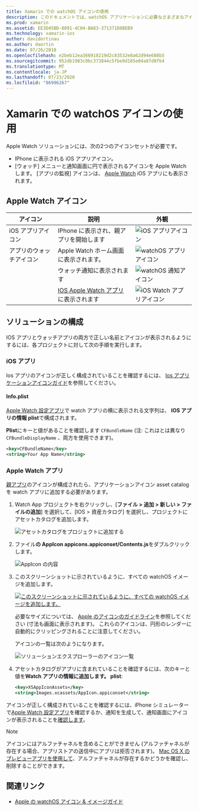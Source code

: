 ```yaml
---
title: Xamarin での watchOS アイコンの使用
description: このドキュメントでは、watchOS アプリケーションに必要なさまざまなアイコンと、これらのアイコンを含むソリューションを設定する方法について説明します。
ms.prod: xamarin
ms.assetid: EE3D45BD-8091-4C04-BA83-371371D8BEB9
ms.technology: xamarin-ios
author: davidortinau
ms.author: daortin
ms.date: 07/26/2018
ms.openlocfilehash: e2beb12ea366918219d2c83532e8a62d94e688b5
ms.sourcegitcommit: 952db1983c0bc373844c5fbe9d185e04a87d8fb4
ms.translationtype: MT
ms.contentlocale: ja-JP
ms.lasthandoff: 07/23/2020
ms.locfileid: "86996267"
---
```

# <a name="working-with-watchos-icons-in-xamarin"></a>Xamarin での watchOS アイコンの使用

Apple Watch ソリューションには、次の2つのアイコンセットが必要です。

- IPhone に表示される iOS アプリアイコン。
- [ウォッチ] メニューと通知画面に円で表示されるアイコンを Apple Watch します。 [アプリの監視] アイコンは、 [Apple Watch](~/ios/watchos/app-fundamentals/settings.md) iOS アプリにも表示されます。

## <a name="apple-watch-icons"></a>Apple Watch アイコン

|アイコン|説明|外観|
|-|-|-|
|iOS アプリアイコン|IPhone に表示され、親アプリを開始します|![iOS アプリアイコン](icons-images/icon-ios.png)|
|アプリのウォッチアイコン|Apple Watch ホーム画面に表示されます。|![watchOS アプリアイコン](icons-images/icon-home.png)|
||ウォッチ通知に表示されます|![watchOS 通知アイコン](icons-images/notification-icon.png)|
||[IOS Apple Watch アプリ](~/ios/watchos/app-fundamentals/settings.md)に表示されます|![iOS Watch アプリアイコン](icons-images/watch-app-sml.png)|

## <a name="configuring-your-solution"></a>ソリューションの構成

IOS アプリとウォッチアプリの両方で正しい名前とアイコンが表示されるようにするには、各プロジェクトに対して次の手順を実行します。

### <a name="ios-app"></a>iOS アプリ

Ios アプリのアイコンが正しく構成されていることを確認するには、 [Ios アプリケーションアイコンガイド](~/ios/app-fundamentals/images-icons/app-icons.md)を参照してください。

#### <a name="infoplist"></a>Info.plist

[Apple Watch 設定アプリ](~/ios/watchos/app-fundamentals/settings.md)で watch アプリの横に表示される文字列は、 **IOS アプリの情報 plist**で構成されます。

**Plist**にキーと値があることを確認します `CFBundleName` (注: これはとは異なり `CFBundleDisplayName` 、両方を使用できます)。

```xml
<key>CFBundleName</key>
<string>Your App Name</string>
```

### <a name="apple-watch-app"></a>Apple Watch アプリ

[親アプリ](~/ios/watchos/app-fundamentals/parent-app.md)のアイコンが構成されたら、アプリケーションアイコン asset catalog を watch アプリに追加する必要があります。

1. Watch App プロジェクトを右クリックし、[**ファイル > 追加 > 新しい > ファイルの追加**] を選択して、[IOS > 資産カタログ] を選択し、プロジェクトにアセットカタログを追加します。

    ![アセットカタログをプロジェクトに追加する](icons-images/newasset.png)

2. ファイル**の AppIcon appicons.appiconset/Contents.js**をダブルクリックします。

    ![AppIcon の内容](icons-images/xcassets-iconset-sml.png)

3. このスクリーンショットに示されているように、すべての watchOS イメージを追加します。

    [![このスクリーンショットに示されているように、すべての watchOS イメージを追加します。](icons-images/appicons-sml.png)](icons-images/appicons.png#lightbox)

    必要なサイズについては、 [Apple のアイコンのガイドライン](https://developer.apple.com/design/human-interface-guidelines/watchos/icons-and-images/menu-icons/)を参照してください (寸法も画面に表示されます)。 これらのアイコンは、円形のレンダーに自動的にクリッピングされることに注意してください。

    アイコンの一覧は次のようになります。

    ![ソリューションエクスプローラーのアイコン一覧](icons-images/xcassets-complete-sml.png)

4. アセットカタログがアプリに含まれていることを確認するには、次のキーと値を**Watch アプリの情報に追加します。 plist**:

    ```xml
    <key>XSAppIconAssets</key>
    <string>Images.xcassets/AppIcon.appiconset</string>
    ```

アイコンが正しく構成されていることを確認するには、iPhone シミュレーターで[Apple Watch 設定アプリ](~/ios/watchos/app-fundamentals/settings.md)を確認するか、通知を生成して、通知画面にアイコンが表示されることを[確認します](~/ios/watchos/platform/notifications.md)。

> [!NOTE]
> アイコンにはアルファチャネルを含めることができません (アルファチャネルが存在する場合、アプリストアの送信中にアプリは拒否されます)。 [Mac OS X のプレビューアプリを使用して](~/ios/watchos/troubleshooting.md#noalpha)、アルファチャネルが存在するかどうかを確認し、削除することができます。

## <a name="related-links"></a>関連リンク

- [Apple の watchOS アイコン & イメージガイド](https://developer.apple.com/design/human-interface-guidelines/watchos/icons-and-images/)
